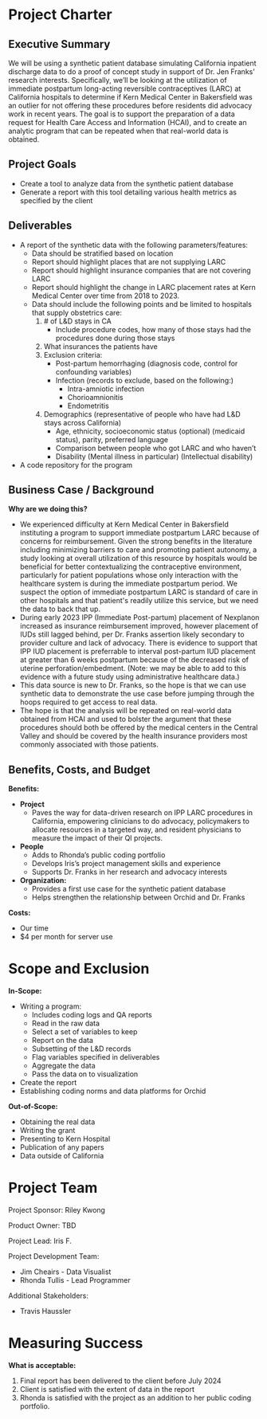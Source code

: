 # Project Charter 

## Executive Summary
We will be using a synthetic patient database simulating California inpatient discharge data to do a proof of concept study in support of Dr. Jen Franks’ research interests.  Specifically, we’ll be looking at the utilization of immediate postpartum long-acting reversible contraceptives (LARC) at California hospitals to determine if Kern Medical Center in Bakersfield was an outlier for not offering these procedures before residents did advocacy work in recent years.  The goal is to support the preparation of a data request for Health Care Access and Information (HCAI), and to create an analytic program that can be repeated when that real-world data is obtained.

## Project Goals
- Create a tool to analyze data from the synthetic patient database
- Generate a report with this tool detailing various health metrics as specified by the client

## Deliverables
* A report of the synthetic data with the following parameters/features:
   - Data should be stratified based on location
   - Report should highlight places that are not supplying LARC
   - Report should highlight insurance companies that are not covering LARC
   - Report should highlight the change in LARC placement rates at Kern Medical Center over time from 2018 to 2023.
   - Data should include the following points and be limited to hospitals that supply obstetrics care:
     1. \# of L&D stays in CA
        - Include procedure codes, how many of those stays had the procedures done during those stays
     2. What insurances the patients have
     3. Exclusion criteria:
        - Post-partum hemorrhaging (diagnosis code, control for confounding variables)
        - Infection (records to exclude, based on the following:)
           - Intra-amniotic infection
           - Chorioamnionitis
           - Endometritis
     4. Demographics (representative of people who have had L&D stays across California)
        - Age, ethnicity, socioeconomic status (optional) (medicaid status), parity, preferred language
        - Comparison between people who got LARC and who haven’t
        - Disability (Mental illness in particular) (Intellectual disability)
* A code repository for the program 

## Business Case / Background

**Why are we doing this?**
- We experienced difficulty at Kern Medical Center in Bakersfield instituting a program to support immediate postpartum LARC because of concerns for reimbursement.  Given the strong benefits in the literature including minimizing barriers to care and promoting patient autonomy, a study looking at overall utilization of this resource by hospitals would be beneficial for better contextualizing the contraceptive environment, particularly for patient populations whose only interaction with the healthcare system is during the immediate postpartum period.  We suspect the option of immediate postpartum LARC is standard of care in other hospitals and that patient's readily utilize this service, but we need the data to back that up.
- During early 2023 IPP (Immediate Post-partum) placement of Nexplanon increased as insurance reimbursement improved, however placement of IUDs still lagged behind, per Dr. Franks assertion likely secondary to provider culture and lack of advocacy. There is evidence to support that IPP IUD placement is preferrable to interval post-partum IUD placement at greater than 6 weeks postpartum because of the decreased risk of uterine perforation/embedment. (Note: we may be able to add to this evidence with a future study using administrative healthcare data.)
- This data source is new to Dr. Franks, so the hope is that we can use synthetic data to demonstrate the use case before jumping through the hoops required to get access to real data.
- The hope is that the analysis will be repeated on real-world data obtained from HCAI and used to bolster the argument that these procedures should both be offered by the medical centers in the Central Valley and should be covered by the health insurance providers most commonly associated with those patients.

## Benefits, Costs, and Budget

**Benefits:**
- **Project**
  - Paves the way for data-driven research on IPP LARC procedures in California, empowering clinicians to do advocacy, policymakers to allocate resources in a targeted way, and resident physicians to measure the impact of their QI projects.
- **People** 
  - Adds to Rhonda’s public coding portfolio
  - Develops Iris’s project management skills and experience
  - Supports Dr. Franks in her research and advocacy interests
- **Organization:**
  - Provides a first use case for the synthetic patient database
  - Helps strengthen the relationship between Orchid and Dr. Franks 

**Costs:**
- Our time
- $4 per month for server use

# Scope and Exclusion

**In-Scope:**
- Writing a program:
   - Includes coding logs and QA reports
   - Read in the raw data
   - Select a set of variables to keep
   - Report on the data
   - Subsetting of the L&D records
   - Flag variables specified in deliverables
   - Aggregate the data
   - Pass the data on to visualization
- Create the report
- Establishing coding norms and data platforms for Orchid

**Out-of-Scope:**
- Obtaining the real data
- Writing the grant
- Presenting to Kern Hospital
- Publication of any papers
- Data outside of California 
  
# Project Team
Project Sponsor: Riley Kwong

Product Owner: TBD

Project Lead: Iris F. 

Project Development Team: 
- Jim Cheairs - Data Visualist
- Rhonda Tullis - Lead Programmer 

Additional Stakeholders: 
- Travis Haussler 


# Measuring Success
**What is acceptable:**
1. Final report has been delivered to the client before July 2024
2. Client is satisfied with the extent of data in the report
3. Rhonda is satisfied with the project as an addition to her public coding portfolio.

